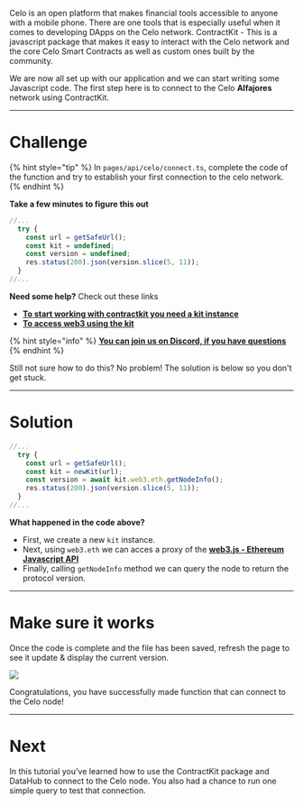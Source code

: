 Celo is an open platform that makes financial tools accessible to anyone with a mobile phone. There are one tools that is especially useful when it comes to developing DApps on the Celo network. ContractKit - This is a javascript package that makes it easy to interact with the Celo network and the core Celo Smart Contracts as well as custom ones built by the community.

We are now all set up with our application and we can start writing some Javascript code. The first step here is to connect to the Celo **Alfajores** network using ContractKit.

------------------------

# Challenge

{% hint style="tip" %}
In `pages/api/celo/connect.ts`, complete the code of the function and try to establish your first connection to the celo network. 
{% endhint %}

**Take a few minutes to figure this out**

```typescript
//...
  try {
    const url = getSafeUrl();
    const kit = undefined;
    const version = undefined;
    res.status(200).json(version.slice(5, 11));
  } 
//...
```

**Need some help?** Check out these links
* [**To start working with contractkit you need a kit instance**](https://docs.celo.org/developer-guide/sdk-code-reference/summary-2/modules/_kit_#functions)  
* [**To access web3 using the kit**](https://docs.celo.org/developer-guide/contractkit/usage)  

{% hint style="info" %}
[**You can join us on Discord, if you have questions**](https://discord.gg/fszyM7K)
{% endhint %}

Still not sure how to do this? No problem! The solution is below so you don't get stuck.

------------------------

# Solution

```typescript
//...
  try {
    const url = getSafeUrl();
    const kit = newKit(url);
    const version = await kit.web3.eth.getNodeInfo();
    res.status(200).json(version.slice(5, 11));
  } 
//...
```

**What happened in the code above?**
* First, we create a new `kit` instance.
* Next, using `web3.eth` we can acces a proxy of the [**web3.js - Ethereum Javascript API**](https://web3js.readthedocs.io/en/v1.4.0/)
* Finally, calling `getNodeInfo` method we can query the node to return the protocol version.

------------------------

# Make sure it works

Once the code is complete and the file has been saved, refresh the page to see it update & display the current version.

![](../../../.gitbook/assets/pathways/celo/celo-connect.png)


Congratulations, you have successfully made function that can connect to the Celo node!

-----------------------------

# Next

In this tutorial you’ve learned how to use the ContractKit package and DataHub to connect to the Celo node. You also had a chance to run one simple query to test that connection.
